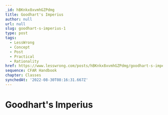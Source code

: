 ```yaml
---
_id: hBKnkx8xvmhGZPdmg
title: Goodhart's Imperius
author: null
url: null
slug: goodhart-s-imperius-1
type: post
tags:
  - LessWrong
  - Concept
  - Post
  - Practical
  - Rationality
href: https://www.lesswrong.com/posts/hBKnkx8xvmhGZPdmg/goodhart-s-imperius-1
sequence: CFAR Handbook
chapter: Classes
synchedAt: '2022-08-30T08:16:31.667Z'
---
```

# Goodhart's Imperius


